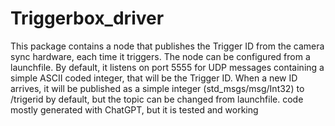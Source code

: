 # Triggerbox_driver
This package contains a node that publishes the Trigger ID from the camera sync hardware, each time it triggers.
The node can be configured from a launchfile. By default, it listens on port 5555 for UDP messages containing a simple ASCII coded integer, that will be the Trigger ID.
When a new ID arrives, it will be published as a simple integer (std_msgs/msg/Int32) to /trigerid by default, but the topic can be changed from launchfile.
code mostly generated with ChatGPT, but it is tested and working
